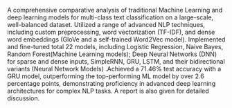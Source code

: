 A comprehensive comparative analysis of traditional Machine Learning and deep learning models for multi-class text classification on a large-scale, well-balanced dataset. Utilized a range of advanced NLP techniques, including custom preprocessing, word vectorization (TF-IDF), and dense word embeddings (GloVe and a self-trained Word2Vec model). Implemented and fine-tuned total 22 models, including Logistic Regression, Naive Bayes, Random Forest(Machine Learning models); Deep Neural Networks (DNN) for sparse and dense inputs, SimpleRNN, GRU, LSTM, and their bidirectional variants (Neural Network Models) .Achieved a 71.46% test accuracy with a GRU model, outperforming the top-performing ML model by over 2.6 percentage points, demonstrating proficiency in advanced deep learning architectures for complex NLP tasks. A report is also given for detailed discussion.
